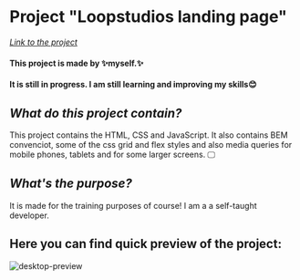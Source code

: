# Project "Loopstudios landing page"

*[Link to the project](https://myers32.github.io/Loopstudios-landing-page/)*

#### This project is made by ✨myself.✨ 
#### It is still in progress. I am still learning and improving my skills😊

## *What do this project contain?*

This project contains the HTML, CSS and JavaScript. 
It also contains BEM convenciot, some of the css grid and flex styles and also media queries for mobile phones, tablets and for some larger screens. 🖵

## *What's the purpose?*

It is made for the training purposes of course! I am a a self-taught developer. 

## Here you can find quick preview of the project: 
![desktop-preview](https://github.com/myers32/loopstudios-landing-page/assets/122280628/d7a5ff3d-7791-4e88-b1aa-cf1404222cae)
